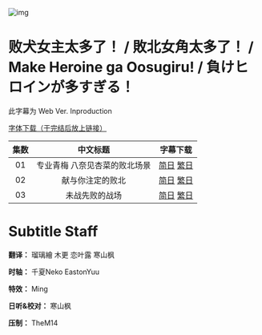 ![img](https://p.inari.site/kitauji/202407/17/Heroine.png)

# 败犬女主太多了！ / 敗北女角太多了！ / Make Heroine ga Oosugiru! / 負けヒロインが多すぎる！

此字幕为 Web Ver. Inproduction

[字体下载（于完结后放上链接）]()

|集数|中文标题|字幕下载|
|:-:|:-:|:-:|
|01|专业青梅  八奈见杏菜的败北场景|[简日](<[KitaujiSub] Make Heroine ga Oosugiru! - 01.chs_jp.ass>) [繁日](<[KitaujiSub] Make Heroine ga Oosugiru! - 01.cht_jp.ass>)|
|02|献与你注定的败北|[简日](<[KitaujiSub] Make Heroine ga Oosugiru! - 02.chs_jp.ass>) [繁日](<[KitaujiSub] Make Heroine ga Oosugiru! - 02.cht_jp.ass>)|
|03|未战先败的战场|[简日](<[KitaujiSub] Make Heroine ga Oosugiru! - 03.chs_jp.ass>) [繁日](<[KitaujiSub] Make Heroine ga Oosugiru! - 03.cht_jp.ass>)|

# Subtitle Staff

**翻译：** 瑠璃繪  木更  恋叶露  寒山枫

**时轴：** 千夏Neko  EastonYuu

**特效：** Ming

**日听&校对：** 寒山枫

**压制：** TheM14
